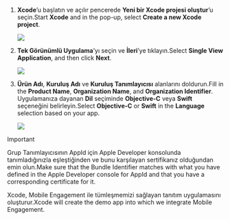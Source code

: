 1. <span data-ttu-id="a59a8-101">**Xcode**’u başlatın ve açılır pencerede **Yeni bir Xcode projesi oluştur**’u seçin.</span><span class="sxs-lookup"><span data-stu-id="a59a8-101">Start **Xcode** and in the pop-up, select **Create a new Xcode project**.</span></span>
   
    ![](./media/mobile-engagement-create-new-ios-app/xcode-new-project.png)
2. <span data-ttu-id="a59a8-102">**Tek Görünümlü Uygulama**’yı seçin ve **İleri**’ye tıklayın.</span><span class="sxs-lookup"><span data-stu-id="a59a8-102">Select **Single View Application**, and then click **Next**.</span></span>
   
    ![](./media/mobile-engagement-create-new-ios-app/xcode-simple-view.png)
3. <span data-ttu-id="a59a8-103">**Ürün Adı**, **Kuruluş Adı** ve **Kuruluş Tanımlayıcısı** alanlarını doldurun.</span><span class="sxs-lookup"><span data-stu-id="a59a8-103">Fill in the **Product Name**, **Organization Name**, and **Organization Identifier**.</span></span> <span data-ttu-id="a59a8-104">Uygulamanıza dayanan **Dil** seçiminde **Objective-C** veya **Swift** seçeneğini belirleyin.</span><span class="sxs-lookup"><span data-stu-id="a59a8-104">Select **Objective-C** or **Swift** in the **Language** selection based on your app.</span></span>
   
    ![](./media/mobile-engagement-create-new-ios-app/xcode-project-props.png)

> [!IMPORTANT]
> <span data-ttu-id="a59a8-105">Grup Tanımlayıcısının AppId için Apple Developer konsolunda tanımladığınızla eşleştiğinden ve bunu karşılayan sertifikanız olduğundan emin olun.</span><span class="sxs-lookup"><span data-stu-id="a59a8-105">Make sure that the Bundle Identifier matches with what you have defined in the Apple Developer console for AppId and that you have a corresponding certificate for it.</span></span> 
> 
> 

<span data-ttu-id="a59a8-106">Xcode, Mobile Engagement ile tümleşmemizi sağlayan tanıtım uygulamasını oluşturur.</span><span class="sxs-lookup"><span data-stu-id="a59a8-106">Xcode will create the demo app into which we integrate Mobile Engagement.</span></span>

